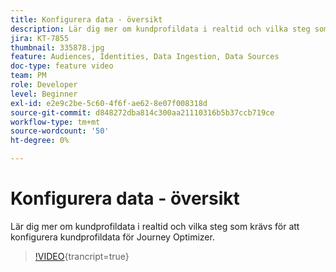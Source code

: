 ```yaml
---
title: Konfigurera data - översikt
description: Lär dig mer om kundprofildata i realtid och vilka steg som krävs för att konfigurera kundprofildata för Journey Optimizer.
jira: KT-7855
thumbnail: 335878.jpg
feature: Audiences, Identities, Data Ingestion, Data Sources
doc-type: feature video
team: PM
role: Developer
level: Beginner
exl-id: e2e9c2be-5c60-4f6f-ae62-8e07f008318d
source-git-commit: d848272dba814c300aa21110316b5b37ccb719ce
workflow-type: tm+mt
source-wordcount: '50'
ht-degree: 0%

---
```


# Konfigurera data - översikt

Lär dig mer om kundprofildata i realtid och vilka steg som krävs för att konfigurera kundprofildata för Journey Optimizer.

>[!VIDEO](https://video.tv.adobe.com/v/335878?quality=12&learn=on){trancript=true}
